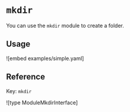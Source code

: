# `mkdir`

You can use the `mkdir` module to create a folder.

## Usage

![embed examples/simple.yaml]

## Reference

Key: `mkdir`

![type ModuleMkdirInterface]
